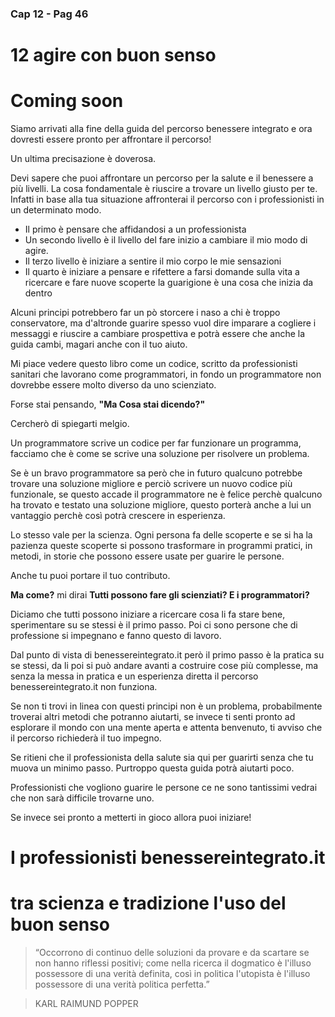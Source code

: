 ### Cap 12 - Pag 46

# 12 agire con buon senso


# Coming soon

Siamo arrivati alla fine della guida del percorso benessere integrato e ora dovresti essere pronto per affrontare il percorso! 

Un ultima precisazione è doverosa.

Devi sapere che puoi affrontare un percorso per la salute e il benessere a più livelli. La cosa fondamentale è riuscire a trovare un livello giusto per te. Infatti in base alla tua situazione affronterai il percorso con i professionisti in un determinato modo.

- Il primo è pensare che affidandosi a un professionista 
- Un secondo livello è il livello del fare inizio a cambiare il mio modo di agire.
- Il  terzo livello è iniziare a sentire il mio corpo le mie sensazioni
- Il quarto è iniziare a pensare e rifettere a farsi domande sulla vita a ricercare e fare nuove scoperte la guarigione è una cosa che inizia da dentro


Alcuni principi potrebbero far un pò storcere i naso a chi è troppo conservatore, ma d'altronde guarire spesso vuol dire imparare a cogliere i messaggi e riuscire a cambiare prospettiva e potrà essere che anche la guida cambi, magari anche con il tuo aiuto.

Mi piace vedere questo libro come un codice, scritto da professionisti sanitari che lavorano come programmatori, in fondo un programmatore non dovrebbe essere molto diverso da uno scienziato.

Forse stai pensando, **"Ma Cosa stai dicendo?"** 

Cercherò di spiegarti melgio.

Un programmatore scrive un codice per far funzionare un programma, facciamo che è come se scrive una soluzione per risolvere un problema. 

Se è un bravo programmatore sa però che in futuro qualcuno potrebbe trovare una soluzione migliore e perciò scrivere un nuovo codice più funzionale, se questo accade il programmatore ne è felice perchè qualcuno ha trovato e testato una soluzione migliore, questo porterà anche a lui un vantaggio perchè così potrà crescere in esperienza.

Lo stesso vale per la scienza. Ogni persona fa delle scoperte e se si ha la pazienza queste scoperte si possono trasformare in programmi pratici, in metodi, in storie che possono essere usate per guarire le persone.

Anche tu puoi portare il tuo contributo.

**Ma come?** mi dirai **Tutti possono fare gli scienziati? E i programmatori?** 

Diciamo che tutti possono iniziare a ricercare cosa li fa stare bene, sperimentare su se stessi è il primo passo. Poi ci sono persone che di professione si impegnano e fanno questo di lavoro. 

Dal punto di vista di benessereintegrato.it però il primo passo è la pratica su se stessi, da li poi si può andare avanti a costruire cose più complesse, ma senza la messa in pratica e un esperienza diretta il percorso benessereintegrato.it non funziona.

Se non ti trovi in linea con questi principi non è un problema, probabilmente troverai altri metodi che potranno aiutarti, se invece ti senti pronto ad esplorare il mondo con una mente aperta e attenta benvenuto, ti avviso che il percorso richiederà il tuo impegno.

Se ritieni che il professionista della salute sia qui per guarirti senza che tu muova un minimo passo. Purtroppo questa guida potrà aiutarti poco.

Professionisti che vogliono guarire le persone ce ne sono tantissimi vedrai che non sarà difficile trovarne uno.

Se invece sei pronto a metterti in gioco allora puoi iniziare!

# I professionisti benessereintegrato.it

# tra scienza e tradizione l'uso del buon senso

> “Occorrono di continuo delle soluzioni da provare e da scartare se non hanno riflessi positivi; come nella ricerca il dogmatico è l'illuso possessore di una verità definita, così in politica l'utopista è l'illuso possessore di una verità politica perfetta.”

> KARL RAIMUND POPPER


